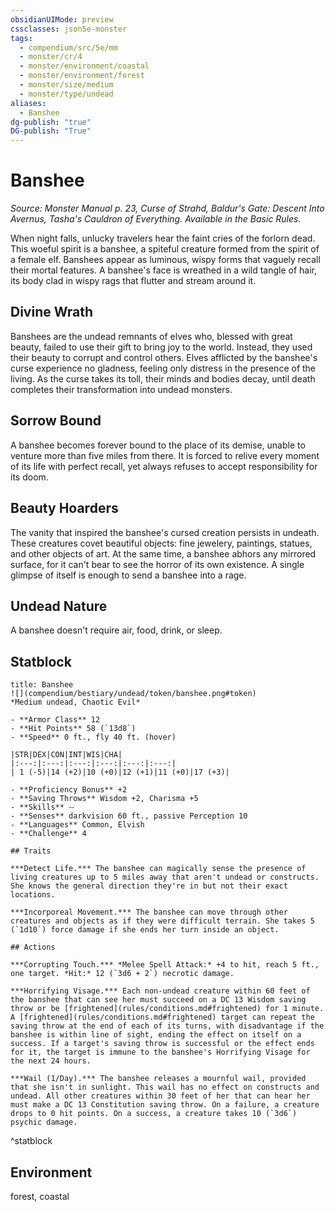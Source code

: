 ```yaml
---
obsidianUIMode: preview
cssclasses: json5e-monster
tags:
  - compendium/src/5e/mm
  - monster/cr/4
  - monster/environment/coastal
  - monster/environment/forest
  - monster/size/medium
  - monster/type/undead
aliases:
  - Banshee
dg-publish: "true"
DG-publish: "True"
---
```

# Banshee
*Source: Monster Manual p. 23, Curse of Strahd, Baldur's Gate: Descent Into Avernus, Tasha's Cauldron of Everything. Available in the Basic Rules.*  

When night falls, unlucky travelers hear the faint cries of the forlorn dead. This woeful spirit is a banshee, a spiteful creature formed from the spirit of a female elf. Banshees appear as luminous, wispy forms that vaguely recall their mortal features. A banshee's face is wreathed in a wild tangle of hair, its body clad in wispy rags that flutter and stream around it.

## Divine Wrath

Banshees are the undead remnants of elves who, blessed with great beauty, failed to use their gift to bring joy to the world. Instead, they used their beauty to corrupt and control others. Elves afflicted by the banshee's curse experience no gladness, feeling only distress in the presence of the living. As the curse takes its toll, their minds and bodies decay, until death completes their transformation into undead monsters.

## Sorrow Bound

A banshee becomes forever bound to the place of its demise, unable to venture more than five miles from there. It is forced to relive every moment of its life with perfect recall, yet always refuses to accept responsibility for its doom.

## Beauty Hoarders

The vanity that inspired the banshee's cursed creation persists in undeath. These creatures covet beautiful objects: fine jewelery, paintings, statues, and other objects of art. At the same time, a banshee abhors any mirrored surface, for it can't bear to see the horror of its own existence. A single glimpse of itself is enough to send a banshee into a rage.

## Undead Nature

A banshee doesn't require air, food, drink, or sleep.

## Statblock

```ad-statblock
title: Banshee
![](compendium/bestiary/undead/token/banshee.png#token)
*Medium undead, Chaotic Evil*

- **Armor Class** 12 
- **Hit Points** 58 (`13d8`)
- **Speed** 0 ft., fly 40 ft. (hover)

|STR|DEX|CON|INT|WIS|CHA|
|:---:|:---:|:---:|:---:|:---:|:---:|
| 1 (-5)|14 (+2)|10 (+0)|12 (+1)|11 (+0)|17 (+3)|

- **Proficiency Bonus** +2
- **Saving Throws** Wisdom +2, Charisma +5
- **Skills** ⏤
- **Senses** darkvision 60 ft., passive Perception 10
- **Languages** Common, Elvish
- **Challenge** 4

## Traits

***Detect Life.*** The banshee can magically sense the presence of living creatures up to 5 miles away that aren't undead or constructs. She knows the general direction they're in but not their exact locations.

***Incorporeal Movement.*** The banshee can move through other creatures and objects as if they were difficult terrain. She takes 5 (`1d10`) force damage if she ends her turn inside an object.

## Actions

***Corrupting Touch.*** *Melee Spell Attack:* +4 to hit, reach 5 ft., one target. *Hit:* 12 (`3d6 + 2`) necrotic damage.

***Horrifying Visage.*** Each non-undead creature within 60 feet of the banshee that can see her must succeed on a DC 13 Wisdom saving throw or be [frightened](rules/conditions.md#frightened) for 1 minute. A [frightened](rules/conditions.md#frightened) target can repeat the saving throw at the end of each of its turns, with disadvantage if the banshee is within line of sight, ending the effect on itself on a success. If a target's saving throw is successful or the effect ends for it, the target is immune to the banshee's Horrifying Visage for the next 24 hours.

***Wail (1/Day).*** The banshee releases a mournful wail, provided that she isn't in sunlight. This wail has no effect on constructs and undead. All other creatures within 30 feet of her that can hear her must make a DC 13 Constitution saving throw. On a failure, a creature drops to 0 hit points. On a success, a creature takes 10 (`3d6`) psychic damage.
```
^statblock

## Environment

forest, coastal